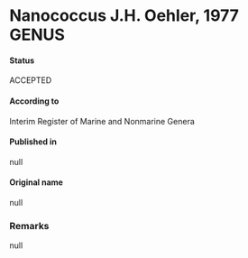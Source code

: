 Nanococcus J.H. Oehler, 1977 GENUS
=======

#### Status
ACCEPTED

#### According to
Interim Register of Marine and Nonmarine Genera

#### Published in
null

#### Original name
null

### Remarks
null